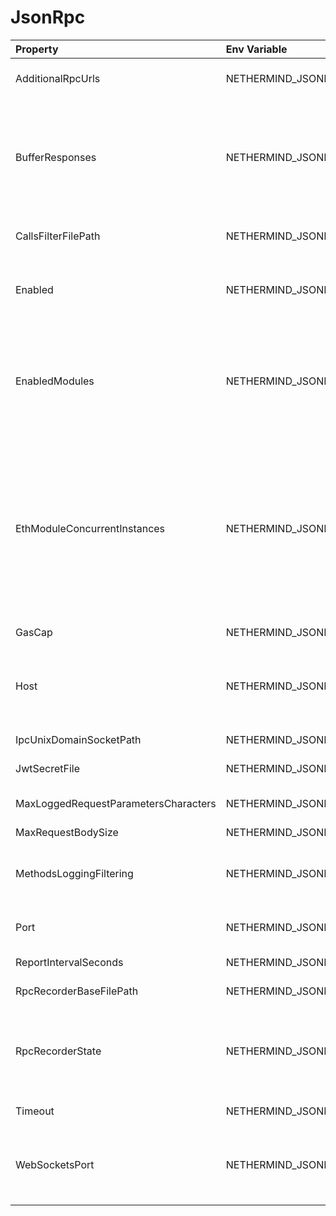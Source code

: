 # JsonRpc



| Property | Env Variable | Description | Default |
| :--- | :--- | :--- | :--- |
| AdditionalRpcUrls | NETHERMIND_JSONRPCCONFIG_ADDITIONALRPCURLS | Defines additional RPC urls to listen on. Example url format: http://localhost:8550|http;wss|engine;eth;net;subscribe | [] |
| BufferResponses | NETHERMIND_JSONRPCCONFIG_BUFFERRESPONSES | Buffer responses before sending them to client. This allows to set Content-Length in response instead of using Transfer-Encoding: chunked. This may degrade performance on big responses. Max buffered response size is 2GB, chunked responses can be bigger. | false |
| CallsFilterFilePath | NETHERMIND_JSONRPCCONFIG_CALLSFILTERFILEPATH | A path to a file that contains a list of new-line separated approved JSON RPC calls | Data/jsonrpc.filter |
| Enabled | NETHERMIND_JSONRPCCONFIG_ENABLED | Defines whether the JSON RPC service is enabled on node startup. Configure host nad port if default values do not work for you. | false |
| EnabledModules | NETHERMIND_JSONRPCCONFIG_ENABLEDMODULES | Defines which RPC modules should be enabled. Built in modules are: Admin, Baseline, Clique, Consensus, Db, Debug, Deposit, Erc20, Eth, Evm, Health Mev, NdmConsumer, NdmProvider, Net, Nft, Parity, Personal, Proof, Subscribe, Trace, TxPool, Vault, Web3. | [Eth, Subscribe, Trace, TxPool, Web3, Personal, Proof, Net, Parity, Health, Rpc] |
| EthModuleConcurrentInstances | NETHERMIND_JSONRPCCONFIG_ETHMODULECONCURRENTINSTANCES | Number of concurrent instances for non-sharable calls (eth_call, eth_estimateGas, eth_getLogs, eth_newFilter, eth_newBlockFilter, eth_newPendingTransactionFilter, eth_uninstallFilter). This will limit load on the node CPU and IO to reasonable levels. If this limit is exceeded on Http calls 503 Service Unavailable will be returned along with Json RPC error. Defaults to number of logical processes. |  |
| GasCap | NETHERMIND_JSONRPCCONFIG_GASCAP | Gas limit for eth_call and eth_estimateGas | 100000000 |
| Host | NETHERMIND_JSONRPCCONFIG_HOST | Host for JSON RPC calls. Ensure the firewall is configured when enabling JSON RPC. If it does not work with 117.0.0.1 try something like 10.0.0.4 or 192.168.0.1 | "127.0.0.1" |
| IpcUnixDomainSocketPath | NETHERMIND_JSONRPCCONFIG_IPCUNIXDOMAINSOCKETPATH | The path to connect a unix domain socket over. |  |
| JwtSecretFile | NETHERMIND_JSONRPCCONFIG_JWTSECRETFILE | Path to file with hex encoded secret for jwt authentication | keystore/jwt-secret |
| MaxLoggedRequestParametersCharacters | NETHERMIND_JSONRPCCONFIG_MAXLOGGEDREQUESTPARAMETERSCHARACTERS | Limits the Maximum characters printing to log for parameters of any Json RPC service request | null |
| MaxRequestBodySize | NETHERMIND_JSONRPCCONFIG_MAXREQUESTBODYSIZE | Max HTTP request body size | 30000000 |
| MethodsLoggingFiltering | NETHERMIND_JSONRPCCONFIG_METHODSLOGGINGFILTERING | Defines method names of Json RPC service requests to NOT log. Example: {"eth_blockNumber"} will not log "eth_blockNumber" requests. | [engine_newPayloadV1, engine_forkchoiceUpdatedV1] |
| Port | NETHERMIND_JSONRPCCONFIG_PORT | Port number for JSON RPC calls. Ensure the firewall is configured when enabling JSON RPC. | 8545 |
| ReportIntervalSeconds | NETHERMIND_JSONRPCCONFIG_REPORTINTERVALSECONDS | Interval between the JSON RPC stats report log | 300 |
| RpcRecorderBaseFilePath | NETHERMIND_JSONRPCCONFIG_RPCRECORDERBASEFILEPATH | Base file path for diagnostic JSON RPC recorder. | "logs/rpc.{counter}.txt" |
| RpcRecorderState | NETHERMIND_JSONRPCCONFIG_RPCRECORDERSTATE | Defines whether the JSON RPC diagnostic recording is enabled on node startup. Do not enable unless you are a DEV diagnosing issues with JSON RPC. Possible values: None/Request/Response/All. | None |
| Timeout | NETHERMIND_JSONRPCCONFIG_TIMEOUT | JSON RPC' timeout value given in milliseconds. | 20000 |
| WebSocketsPort | NETHERMIND_JSONRPCCONFIG_WEBSOCKETSPORT | Port number for JSON RPC web sockets calls. By default same port is used as regular JSON RPC. Ensure the firewall is configured when enabling JSON RPC. | 8545 |
